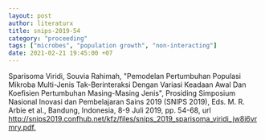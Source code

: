 ```yaml
---
layout: post
author: literaturx
title: snips-2019-54
category: "proceeding"
tags: ["microbes", "population growth", "non-interacting"]
date: 2021-02-21 19:45:00 +07
---
```

Sparisoma Viridi, Souvia Rahimah, "Pemodelan Pertumbuhan Populasi Mikroba Multi-Jenis Tak-Berinteraksi Dengan Variasi Keadaan Awal Dan Koefisien Pertumbuhan Masing-Masing Jenis", Prosiding Simposium Nasional Inovasi dan Pembelajaran Sains 2019 (SNIPS 2019), Eds. M. R. Arbie et al., Bandung, Indonesia, 8-9 Juli 2019, pp. 54-68, url <http://snips2019.confhub.net/kfz/files/snips_2019_sparisoma_viridi_jw8i6vrmry.pdf>[.](https://drive.google.com/file/d/1O2SI5jS1muJuAQIbVCwgO8vhsbNRYJ-i/view?usp=sharing)

